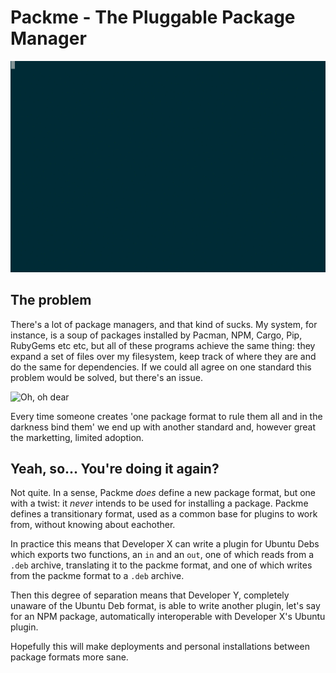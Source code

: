 # Packme - The Pluggable Package Manager

![Oh my oh me](examples/lodash.gif)

## The problem

There's a lot of package managers, and that kind of sucks. My system, for instance, is a soup of packages installed by Pacman, NPM, Cargo, Pip, RubyGems etc etc, but all of these programs achieve the same thing: they expand a set of files over my filesystem, keep track of where they are and do the same for dependencies. If we could all agree on one standard this problem would be solved, but there's an issue.

![Oh, oh dear](http://imgs.xkcd.com/comics/standards.png)

Every time someone creates 'one package format to rule them all and in the darkness bind them' we end up with another standard and, however great the marketting, limited adoption.

## Yeah, so... You're doing it again?

Not quite. In a sense, Packme *does* define a new package format, but one with a twist: it *never* intends to be used for installing a package. Packme defines a transitionary format, used as a common base for plugins to work from, without knowing about eachother.

In practice this means that Developer X can write a plugin for Ubuntu Debs which exports two functions, an `in` and an `out`, one of which reads from a `.deb` archive, translating it to the packme format, and one of which writes from the packme format to a `.deb` archive.

Then this degree of separation means that Developer Y, completely unaware of the Ubuntu Deb format, is able to write another plugin, let's say for an NPM package, automatically interoperable with Developer X's Ubuntu plugin.

Hopefully this will make deployments and personal installations between package formats more sane.

